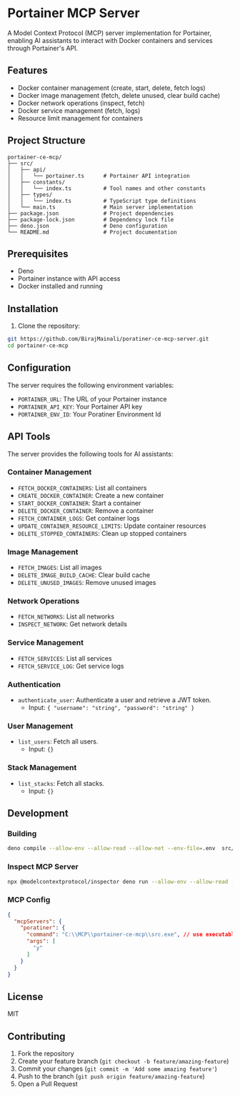 # Portainer MCP Server

A Model Context Protocol (MCP) server implementation for Portainer, enabling AI assistants to interact with Docker containers and services through Portainer's API.

## Features

- Docker container management (create, start, delete, fetch logs)
- Docker image management (fetch, delete unused, clear build cache)
- Docker network operations (inspect, fetch)
- Docker service management (fetch, logs)
- Resource limit management for containers

## Project Structure

```
portainer-ce-mcp/
├── src/
│   ├── api/
│   │   └── portainer.ts      # Portainer API integration
│   ├── constants/
│   │   └── index.ts          # Tool names and other constants
│   ├── types/
│   │   └── index.ts          # TypeScript type definitions
│   └── main.ts               # Main server implementation
├── package.json              # Project dependencies
├── package-lock.json         # Dependency lock file
├── deno.json                 # Deno configuration
└── README.md                 # Project documentation
```

## Prerequisites

- Deno
- Portainer instance with API access
- Docker installed and running

## Installation

1. Clone the repository:
```bash
git https://github.com/BirajMainali/poratiner-ce-mcp-server.git
cd portainer-ce-mcp
```
## Configuration

The server requires the following environment variables:
- `PORTAINER_URL`: The URL of your Portainer instance
- `PORTAINER_API_KEY`: Your Portainer API key
- `PORTAINER_ENV_ID`: Your Poratiner Environment Id

## API Tools

The server provides the following tools for AI assistants:

### Container Management
- `FETCH_DOCKER_CONTAINERS`: List all containers
- `CREATE_DOCKER_CONTAINER`: Create a new container
- `START_DOCKER_CONTAINER`: Start a container
- `DELETE_DOCKER_CONTAINER`: Remove a container
- `FETCH_CONTAINER_LOGS`: Get container logs
- `UPDATE_CONTAINER_RESOURCE_LIMITS`: Update container resources
- `DELETE_STOPPED_CONTAINERS`: Clean up stopped containers

### Image Management
- `FETCH_IMAGES`: List all images
- `DELETE_IMAGE_BUILD_CACHE`: Clear build cache
- `DELETE_UNUSED_IMAGES`: Remove unused images

### Network Operations
- `FETCH_NETWORKS`: List all networks
- `INSPECT_NETWORK`: Get network details

### Service Management
- `FETCH_SERVICES`: List all services
- `FETCH_SERVICE_LOG`: Get service logs

### Authentication
- `authenticate_user`: Authenticate a user and retrieve a JWT token.
  - Input: `{ "username": "string", "password": "string" }`

### User Management
- `list_users`: Fetch all users.
  - Input: `{}`

### Stack Management
- `list_stacks`: Fetch all stacks.
  - Input: `{}`

## Development


### Building
```bash
deno compile --allow-env --allow-read --allow-net --env-file=.env  src/main.ts
```

### Inspect MCP Server
```bash
npx @modelcontextprotocol/inspector deno run --allow-env --allow-read --allow-net --env-file=.env  src/main.ts
```

### MCP Config
```json
{
  "mcpServers": {
    "poratiner": {
      "command": "C:\\MCP\\portainer-ce-mcp\\src.exe", // use executable path
      "args": [
        "y"
      ]
    }
  }
}
```

## License

MIT

## Contributing

1. Fork the repository
2. Create your feature branch (`git checkout -b feature/amazing-feature`)
3. Commit your changes (`git commit -m 'Add some amazing feature'`)
4. Push to the branch (`git push origin feature/amazing-feature`)
5. Open a Pull Request
